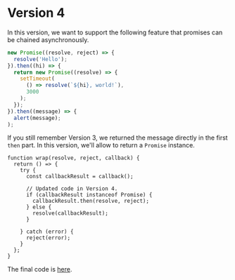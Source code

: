 # Version 4

In this version, we want to support the following feature that promises
can be chained asynchronously.

```typescript
new Promise((resolve, reject) => {
  resolve('Hello');
}).then((hi) => {
  return new Promise((resolve) => {
    setTimeout(
      () => resolve(`${hi}, world!`),
      3000
    );
  });
}).then((message) => {
  alert(message);
);
```

If you still remember Version 3, we returned the message directly in the
first `then` part. In this version, we'll allow to return a `Promise`
instance.

```
function wrap(resolve, reject, callback) {
  return () => {
    try {
      const callbackResult = callback();

      // Updated code in Version 4.
      if (callbackResult instanceof Promise) {
        callbackResult.then(resolve, reject);
      } else {
        resolve(callbackResult);
      }

    } catch (error) {
      reject(error);
    }
  };
}
```

The final code is [here](./v4.ts).
